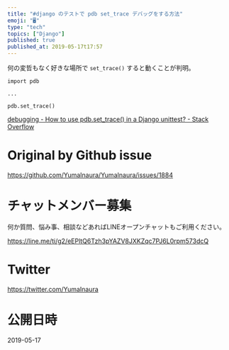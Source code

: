 ```yaml
---
title: "#django のテストで pdb set_trace デバッグをする方法"
emoji: "🖥"
type: "tech"
topics: ["Django"]
published: true
published_at: 2019-05-17t17:57
---
```


何の変哲もなく好きな場所で `set_trace()` すると動くことが判明。

```
import pdb

...

pdb.set_trace()
```

[debugging - How to use pdb.set_trace() in a Django unittest? - Stack Overflow](https://stackoverflow.com/questions/17215084/how-to-use-pdb-set-trace-in-a-django-unittest)

# Original by Github issue

https://github.com/YumaInaura/YumaInaura/issues/1884








<!-- Update From Qiita API -->

# チャットメンバー募集


何か質問、悩み事、相談などあればLINEオープンチャットもご利用ください。

https://line.me/ti/g2/eEPltQ6Tzh3pYAZV8JXKZqc7PJ6L0rpm573dcQ





# Twitter


https://twitter.com/YumaInaura


<!-- Update From Qiita API -->



# 公開日時

2019-05-17
